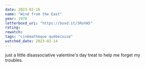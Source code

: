 ```yaml
---
date: 2023-02-16
name: "Wind from the East"
year: 1970
letterboxd_uri: "https://boxd.it/3RoVA5"
rating: 
rewatch: 
tags: "cinémathèque québécoise"
watched_date: 2023-02-14
---
```


just a little disassociative valentine's day treat to help me forget my troubles.
